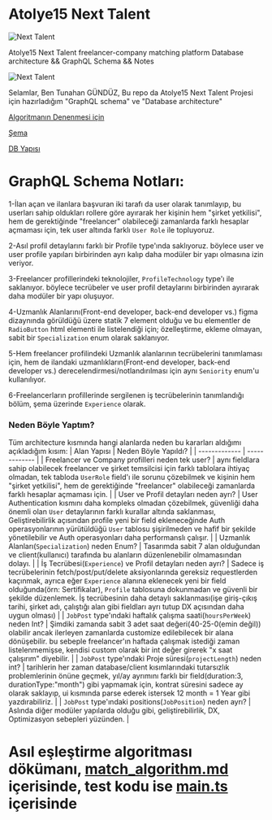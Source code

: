 # Atolye15 Next Talent

![Next Talent](https://cdn.prod.website-files.com/63b890112a7432d20d9f1af0/63cfd033c43ad33a3e01165d_atolye15-logo.svg)

Atolye15 Next Talent freelancer-company matching platform Database architecture &amp;&amp; GraphQL Schema &amp;&amp; Notes

![Next Talent](https://cdn.prod.website-files.com/63b890112a7432d20d9f1af0/67038b9fc97cb1a9bbc2811d_next-talent-logo.svg)

Selamlar, Ben Tunahan GÜNDÜZ, Bu repo da Atolye15 Next Talent Projesi için hazırladığım "GraphQL schema" ve "Database architecture"

[Algoritmanın Denenmesi için](https://www.typescriptlang.org/play/#code/PQKgBAggNg5g9gJwJYBcC2BDAdoRkAthQFMBnFJMJAc6XwDeEtCBrMJuAEzBGACgUBPAA6EwAKTgAjAApxSYALxgA3jzAV2ALjClkWGAG5VYAMZw0g7PwCSm7Sl0GjZFFEJadNR2vYljyQWRwWO72noZqABZwAK4IxFKECADqhMxaWNFoEonhYIIIcABWhMYoADKEeigR6ZnZCLmCsqhIQcRa4tLNgVgA2gC6uUTGEVhwUHAwSCQdkgAqJaPjk-wDuaQYKNHtYpIAyiib27l+hJuE7BAoWgAi57nRguznl9dgd0SGAL6GPJWZuwkByOxGURhuACUIAAxOYAGiMUgAqgAhMpWPYACQAojcEWoAMJlADye1x+LABIgADkCdiymVyTwvjw+EIRJ0ZMQWkEFGC1EhbB49LlCpIuSgbCEHOthMYkBgoEgAF6bVrBOwyozESqtZACaVhIymaJYN4ZLI5Zm-ATCQELEZjCYwfh8lQCoWhEVGMVdUhSzVGtTDJbO6yerXBxZOlaG71qHVYPWofhxxw-Vm2kTQhCpKDYYyJKQFABmSFcbu1coVStVPTT611iBTDac0eWUxmYBzeYLiQdoZWayMhAAHsJkJVCwBZILVHYW+qNXMlxK59hJRBMObs1sZtl2nuEfNYQsIAcxl2VtRYDBoNyB+PaJv61OP9O-Eum0rqkyK4zRPmRB7C+KZ7KYuYABS5gAjtESDrmmcJ-lg7CCucaYAJS1JaCD8iYbQoGArgAG7HjslhumISLUlYxIQloACMyHTlYNxaAATMhZK0fRWgAMxgBmaimFgciwfB64VGRUB8qR5G9BJCEXP0YAAD5qWAAAMJyEShaHPEQ0nHnJhAycQvTGNgBnnKpGnab8AolmAkFWah6FGWZJkAHyKEpUleVAmH4WouZbAwYCMfoYDAMAYBzHeYBIvwAJkfwGBgM8EQZUwOA+GgSpGF8YDkSISDOa51keYQxmyd52nBe6ahgGFsT4FpAB0ACs0WxawODEGg5DRClaBFUYrURTpMVxclmTENEyrMqyX6nj0f5QABQGENOmwjOBiCEJBvoSrMfooMhJa5sefYIFoR4nmexZwGWrjYWAi6JPhrhEcQEEiIoOmsmofVIsqmBYFAOAsNA2D5ggOAuZ1gkAOMYAgFhYJhRg-do1aKiqapBAduZ8kDIl6Sd3S-ooVOkB1TTcj0xAdWWqGQUYaiQYzPJYwo9U8z0HXEPjtZE-g8iS2AV29qeiTC6LhM9EYmGORQFV07zjWc3jJQ1kr6okwDG1becIFJs2AhG8d4rU0EwugQIl3XY98uJsmAiq0VJVQDq6suTrMs3XLCAK3rBN1jTUsAETQoBvuHMYLA3IFcCCPeZrR2AABk2c63TKAM3bYnC2YR061zgvqsF8jeRXzVV-bIvh2L62S4oscFGalScCnMlpxnKBZ-ZjdYGH8oR+LCgxyiGBJz37yp+nlRDzr2NqNrzW6xPreG-9ZPdb1cUANIDUNSWjZBOZzgvELjAAPxQ1D4HHUAJ3PMPPPw69Cdq+8ANSKGbjvA2xN97gGRmrPqCwmAxkKOQOaaBoiQRgXAhB4M4Y4EAPiAiMIgkAwBIRG5YRASAQkqJgRBgqQU6hxLqYA0YY2wD-XGKA4CHCgBeDs-AjZk1FLbemIZLzTBZiWRA2I54REgtBQgcFlLsAHDXeqTUKZiSIm5GyRABx8iDq7UOgiOzCNZjQdgHMt5cxDIoggiwOq3nvNPPyMjJIXAHB1fRYY165Cci5dR1UFEhWaqw9hnCww8MASbQCZtHbcP+tI2R64XHu0tvwZCPjDKEASVEr2W8WRqC+FkgiqirGOi4TwxQgTFTBJWDwuKBdXHtmdIY1wVQIjrAAWU+pVTwHaQ6rQqBcU0ZQ0APqAmB4r3wQI-RB0QkYdUYvQ9GmMf6iTkAAdy3DuYQpSwC1KiLEeIiQUjMDAL5MAAAWLSOds7SxdrdBmK41wXE3Agbc7J7FgFjkiBkAB9OYVhpzYizgAfkimALQ5NtBtLAKsp56zCA8IgTMvp8USjjOyBfTIUzqEzLoQwhZxo9JjgnNMOWmydE3IJYkIlM45wRFBMc2p+QiglHKJUGA1QwBAtmaC1ph0wBhPJZOYlXTOqMR6sDFqhBwr4D+odb4rI+oADWGCHMAAyAJ4eBLKIgXM6EprzqC0NHRi0cKSmHMJYAMBqtJaUNRSZwrh9XX27qhRe-cJxGqMD4P6-h6xvLKHAOATBPDS0QGAbAJVxwUqnBcK5N8nU+BdYkN1kQYhxASMkVITAtBnIpAy4opQKjNKYlxIwo8di9B1koPVbzrVbP4ZKWwBqjXb31pHII9qu5ECdX3Y8A8V6NsSa+fVrEbiNpNGaJiQkKT9BtR0zspby2VobchAu5rq1uJWCuq1ja10un1RCM4pQ+1RP1TxOiEIs5fApGoCtgp9UcUbcu+tq6Z3hn1YxLSd7kLbrfNHGF4EvWHotgOt5Q7z2TopBsLYOxOjAkgx1ZEaIMQ4jxMaXMLwrjpEIMs945xIKYQpI8NJrwMNYY+EdPD1o5VxUVYwFgpKQ55FLOWJA6q9J0bPPda5IdnqvWNk1YBzbxb2vjhsJOzru3L0zuBo9wG2KJqKYOWdWgy1bwrbYh80c91zyHshftLYZPDonfOtT+rf1+CQAEADHtv0nvoqBowU6RzhoFVSs0NKmIAA5s13IQOuR5zzhD2o+WUb5vz-kIn3BqsAmAUD7X3ooKym0IlEF2jFiI1sC7O1lmeL2SzxiEA6s6SC0cUsjDAEbDQjbouxcOq4uA0IkCjguJBE5mFVZAA)

[Şema](schema.graphql)

[DB Yapısı](11-2-2024-init.sql)
# GraphQL Schema Notları:

1-İlan açan ve ilanlara başvuran iki tarafı da user olarak tanımlayıp, bu userları sahip oldukları rollere göre ayırarak her kişinin hem "şirket yetkilisi", hem de gerektiğinde "freelancer" olabileceği zamanlarda farklı hesaplar açmaması için, tek user altında farklı `User Role` ile topluyoruz.

2-Asıl profil detaylarını farklı bir Profile type'ında saklıyoruz. böylece user ve user profile yapıları birbirinden ayrı kalıp daha modüler bir yapı olmasına izin veriyor.

3-Freelancer profillerindeki teknolojiler, `ProfileTechnology` type'ı ile saklanıyor. böylece tecrübeler ve user profil detaylarını birbirinden ayırarak daha modüler bir yapı oluşuyor.

4-Uzmanlık Alanlarını(Front-end developer, back-end developer vs.) figma dizaynında görüldüğü üzere statik 7 element olduğu ve bu elementler de `RadioButton` html elementi ile listelendiği için; özelleştirme, ekleme olmayan, sabit bir `Specialization`  enum olarak 
saklanıyor.

5-Hem freelancer profilindeki Uzmanlık alanlarının tecrübelerini tanımlaması için, hem de ilandaki uzmanlıkların(Front-end developer, back-end developer vs.) derecelendirmesi/notlandırılması için aynı `Seniority` enum'u kullanılıyor.

6-Freelancerların profillerinde sergilenen iş tecrübelerinin tanımlandığı bölüm, şema üzerinde `Experience` olarak.


### Neden Böyle Yaptım?
Tüm architecture kısmında hangi alanlarda neden bu kararları aldığımı açıkladığım kısım:
| Alan Yapısı  | Neden Böyle Yapıldı? |
| ------------- | ------------- |
| Freelancer ve Company profilleri neden tek user?  | aynı fieldlara sahip olabilecek freelancer ve şirket temsilcisi için farklı tablolara ihtiyaç olmadan, tek tabloda `UserRole` field'ı ile sorunu çözebilmek ve kişinin hem "şirket yetkilisi", hem de gerektiğinde "freelancer" olabileceği zamanlarda farklı hesaplar açmaması için.  |
| User ve Profil detayları neden ayrı?  | User Authentication kısmını daha kompleks olmadan çözebilmek, güvenliği daha önemli olan `User` detaylarının farklı kurallar altında saklanması, Geliştirebilirlik açısından profile yeni bir field ekleneceğinde Auth operasyonlarının yürütüldüğü `User` tablosu şişirilmeden ve hafif bir şekilde yönetilebilir ve Auth operasyonları daha performanslı çalışır. |
| Uzmanlık Alanları(`Specialization`) neden Enum?  | Tasarımda sabit 7 alan olduğundan ve client(kullanıcı) tarafında bu alanların düzenlenebilir olmamasından dolayı. |
| İş Tecrübesi(`Experience`) ve Profil detayları neden ayrı?  | Sadece iş tecrübelerinin fetch/post/put/delete aksiyonlarında gereksiz requestlerden kaçınmak, ayrıca eğer `Experience` alanına eklenecek yeni bir field olduğunda(örn: Sertifikalar), `Profile` tablosuna dokunmadan ve güvenli bir şekilde düzenlemek. İş tecrübesinin daha detaylı saklanması(işe giriş-çıkış tarihi, şirket adı, çalıştığı alan gibi fieldları ayrı tutup DX açısından daha uygun olması) |
| `JobPost` type'ındaki haftalık çalışma saati(`hoursPerWeek`) neden Int?  | Şimdiki zamanda sabit 3 adet saat değeri(40-25-0(emin değil)) olabilir ancak ilerleyen zamanlarda customize edilebilecek bir alana dönüşebilir. bu sebeple freelancer'ın haftada çalışmak istediği zaman listelenmemişse, kendisi custom olarak bir int değer girerek "x saat çalışırım" diyebilir. |
| `JobPost` type'ındaki Proje süresi(`projectLength`) neden int?  | tarihlerin her zaman database/client kısımlarındaki tutarsızlık problemlerinin önüne geçmek, yıl/ay ayrımını farklı bir field(duration:3, durationType:"month") gibi yapmamak için, kontrat süresini sadece ay olarak saklayıp, ui kısmında parse ederek istersek 12 month = 1 Year gibi yazdırabiliriz. |
| `JobPost` type'ındaki positions(`JobPosition`) neden ayrı?  | Aslında diğer modüler yapılarda olduğu gibi, geliştirebilirlik, DX, Optimizasyon sebepleri yüzünden. |


# Asıl eşleştirme algoritması dökümanı, [match_algorithm.md](match_algorithm.md) içerisinde, test kodu ise [main.ts](main.ts) içerisinde
